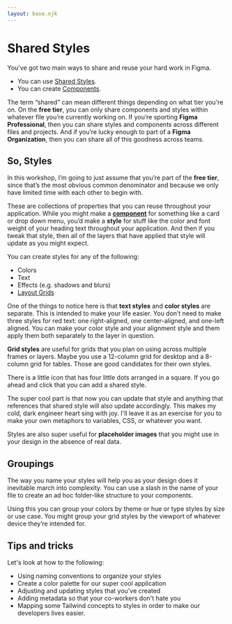 ```yaml
---
layout: base.njk
---
```


# Shared Styles

You've got two main ways to share and reuse your hard work in Figma.

- You can use [Shared Styles](/shared-styles).
- You can create [Components](/components).

The term “shared” can mean different things depending on what tier you're on. On the **free tier**, you can only share components and styles within whatever file you’re currently working on. If you’re sporting **Figma Professional**, then you can share styles and components across different files and projects. And if you’re lucky enough to part of a **Figma Organization**, then you can share all of this goodness across teams.

## So, Styles

In this workshop, I’m going to just assume that you’re part of the **free tier**, since that’s the most obvious common denominator and because we only have limited time with each other to begin with.

These are collections of properties that you can reuse throughout your application. While you might make a **[component](/components)** for something like a card or drop down menu, you’d make a **style** for stuff like the color and font weight of your heading text throughout your application. And then if you tweak that style, then all of the layers that have applied that style will update as you might expect.

You can create styles for any of the following:

- Colors
- Text
- Effects (e.g. shadows and blurs)
- [Layout Grids](/layout-grids)

One of the things to notice here is that **text styles** and **color styles** are separate. This is intended to make your life easier. You don’t need to make three styles for red text: one right-aligned, one center-aligned, and one-left aligned. You can make your color style and your alignment style and them apply them both separately to the layer in question.

**Grid styles** are useful for grids that you plan on using across multiple frames or layers. Maybe you use a 12-column grid for desktop and a 8-column grid for tables. Those are good candidates for their own styles.

There is a little icon that has four little dots arranged in a square. If you go ahead and click that you can add a shared style.

The super cool part is that now you can update that style and anything that references that shared style will also update accordingly. This makes my cold, dark engineer heart sing with joy. I'll leave it as an exercise for you to make your own metaphors to variables, CSS, or whatever you want.

Styles are also super useful for **placeholder images** that you might use in your design in the absence of real data.

## Groupings

The way you name your styles will help you as your design does it inevitable march into complexity. You can use a slash in the name of your file to create an ad hoc folder-like structure to your components.

Using this you can group your colors by theme or hue or type styles by size or use case. You might group your grid styles by the viewport of whatever device they’re intended for.

## Tips and tricks

Let's look at how to the following:

- Using naming conventions to organize your styles
- Create a color palette for our super cool application
- Adjusting and updating styles that you've created
- Adding metadata so that your co-workers don't hate you
- Mapping some Tailwind concepts to styles in order to make our developers lives easier.
